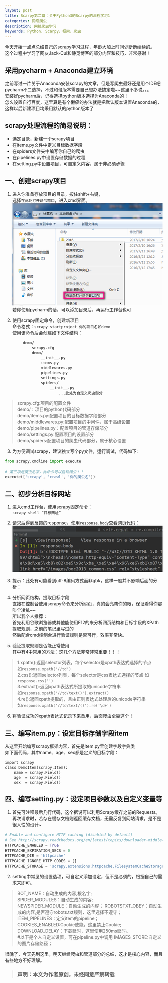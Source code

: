 ```yaml
---
layout: post
title: Scarpy第二篇：关于Python3的Scarpy的流程学习1
categories: 网络爬虫
description: 网络爬虫学习
keywords: Python, Scarpy，框架，爬虫
---
```


今天开始一点点总结自己的scrapy学习过程，年龄大加上时间少断断续续的。  
这个过程中学习了网友Jack-Cui和静觅博客的部分内容和技巧，非常感谢！
## 采用pycharm + Anaconda建立环境
之前写过一片关于Anaconda安装scrapy的文章，但是写爬虫最好还是用个IDE吧  
pycharm不二选择，不过和谐版本需要自己想办法搞定啦~~这里不多说。。。  
安装好pycharm后，记得选择python版本选择为Anaconda的！  
怎么设置自行百度，这里算是有个懒癌的办法就是把默认版本设置Anaconda的，这样以后新建项目均采用默认的python版本了

## scrapy处理流程的简易说明：
- 选定目录，新建一个scrapy项目
- 在items.py文件中定义目标数据字段
- 在spiders文件夹中编写你自己的爬虫
- 在pipelines.py中设置存储数据的过程
- 在setting.py中设置项目，可自定义内容，属于非必须步骤


## 一、创建scrapy项目

1. 进入你准备存放项目的目录，按住shift+右键，  
选择`在此处打开命令窗口`，进入cmd界面。  
![map1](/images/blog/2017-07-31_0.png)
若你使用pycharm的话，可以添加目录后，再运行工作台也可

2. 使用scrapy固定命令，创建新项目  
命令格式：`scrapy startproject 你的项目名如demo`  
使用该命令后会创建如下文件结构：  
```
    	demo/  
    		scrapy.cfg  
    		demo/  
    			__init__.py  
    			items.py  
    			middlewares.py  
    			pipelines.py  
    			settings.py  
    			spiders/  
    				__init__.py  
    					...此处为自定义爬虫部分  
```
>scrapy.cfg:项目的配置文件  
demo/：项目的python代码部分  
demo/items.py:配置项目的目标数据字段部分  
demo/middlewares.py:配置项目的中间件，属于高级设置  
demo/pipelines.py：配置项目的管道存储部分  
demo/settings.py:配置项目的设置部分  
demo/spiders:配置项目的爬虫代码部分，属于核心设置  

3. 为方便调试scrapy，建议独立写个py文件，运行调试，代码如下:  
  ```python
  from scrapy.cmdline import execute

  # 第三项是爬虫名字，此命令可以启动爬虫！！
  execute(['scrapy', 'crawl', '你的爬虫名'])
  ```

## 二、初步分析目标网站   
1. 进入cmd工作台，使用scrapy固定命令：  
`scrapy shell “目标网址” `  
2. 请求后得到反馈的response，使用`response.body`查看网页代码：  
![map3](/images/blog/2017-07-31_1.png)  

3. 提示：此处有可能看到utf-8编码方式而非gbk，这样一般并不影响后面的分析：
4. 分析网页结构，提取目标字段  
直接在控制台使用scrapy命令来分析网页，真的会亮瞎你的眼，保证看得你那叫个凌乱~~  
所以我个人推荐：  
首先利用谷歌浏览器或其他能使用F12的来分析网页结构和目标字段的XPath提取规则，之前的笔记里写过的  
然后配合cmd控制台进行验证规则是否可行，效率非常快。
5. 验证提取规则是否能正常使用  
其中有4中常用的方法：这几个方法非常非常重要！！！

> 1.xpath():返回selector列表，每个selector是xpath表达式选择的节点  
如`response.xpath('//td')`  
2.css():返回selector列表，每个selector是css表达式选择的节点
如`response.css('')`  
3.extract():返回xpath表达式所提取的unicode字符串  
如`response.xpath('//td/text()').extract()`  
4.re():返回xpath提取的，且由正则表达式处理后的unicode字符串  
如`response.xpath('//td/text/()').re('\d+')`

6. 将验证成功的xpath表达式记录下来备用，后面爬虫全靠这个！  

## 三、编写item.py：设定目标存储字段item
从这里开始编写scrapy框架内容，首先是item.py里创建字段字典类  
如下面代码，其中name、age、sex都是定义的目标字段：

    import scrapy
    class DemoItem(scrapy.Item):
    	name = scrapy.Field()
    	age  = scrapy.Field()
    	sex  = scrapy.Field()

## 四、编写setting.py：设定项目参数以及自定义变量等
1. 首先可注释最后几行代码，这个据说可以利用Scrapy缓存之前的Requests。再次请求时，若存在缓存文档则返回缓存文档，无需反复到网站请求，是不是很人性的设计~
```python
# Enable and configure HTTP caching (disabled by default)
# See http://scrapy.readthedocs.org/en/latest/topics/downloader-middleware.html#httpcache-middleware-settings
HTTPCACHE_ENABLED = True
HTTPCACHE_EXPIRATION_SECS = 0
HTTPCACHE_DIR = 'httpcache'
HTTPCACHE_IGNORE_HTTP_CODES = []
HTTPCACHE_STORAGE = 'scrapy.extensions.httpcache.FilesystemCacheStorage'
```
2. setting中常见的设置选项，可自定义添加设定，但不是必须的，根据自己的需求来即可。
>BOT_NAME：自动生成的内容,根名字;  
SPIDER_MODULES：自动生成的内容;  
NEWSPIDER_MODULE：自动生成的内容；
ROBOTSTXT_OBEY：自动生成的内容,是否遵守robots.txt规则，这里选择不遵守；  
ITEM_PIPELINES：定义item的pipeline；  
COOKIES_ENABLED:Cookie使能，这里禁止Cookie;  
DOWNLOAD_DELAY：下载延时，这里使用250ms延时。  
#以下是个人自定义设置，可在pipeline.py中调用
IMAGES_STORE:自定义的图片存储路径；  

很晚了，今天先到这里，明天继续爬虫和管道部分的总结，这才是核心内容，而且有些地方不好理解。
> ### 声明：本文为作者原创，未经同意严禁转载
